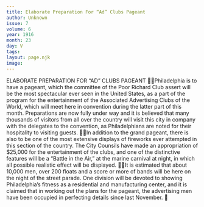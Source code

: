 ```yaml
---
title: Elaborate Preparation For “Ad” Clubs Pageant
author: Unknown
issue: 7
volume: 6
year: 1916
month: 23
day: V
tags:
layout: page.njk
image:
---
```

ELABORATE PREPARATION FOR “AD” CLUBS PAGEANT Philadelphia is to have a pageant, which the committee of the Poor Richard Club assert will be the most spectacular ever seen in the United States, as a part of the program for the entertainment of the Associated Advertising Clubs of the World, which will meet here in convention during the latter part of this month. Preparations are now fully under way and it is believed that many thousands of visitors from all over the country will visit this city in company with the delegates to the convention, as Philadelphians are noted for their hospitality to visiting guests. In addition to the grand pageant, there is also to be one of the most extensive displays of fireworks ever attempted in this section of the country. The City Counsils have made an appropriation of $25,000 for the entertainment of the clubs, and one of the distinctive features will be a “Battle in the Air,” at the marine carnival at night, in which all possible realistic effect will be displayed. It is estimated that about 10,000 men, over 200 floats and a score or more of bands will be here on the night of the street parade. One division will be devoted to showing Philadelphia’s fitness as a residential and manufacturing center, and it is claimed that in working out the plans for the pageant, the advertising men have been occupied in perfecting details since last November. 
